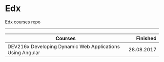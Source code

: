 # Edx
Edx courses repo

--------------------------

| Courses                                                   |    Finished |
|-----------------------------------------------------------|------------:|
| DEV216x Developing Dynamic Web Applications Using Angular |  28.08.2017 |